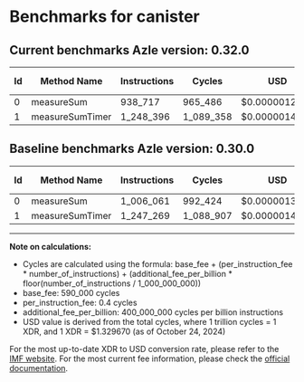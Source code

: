 # Benchmarks for canister

## Current benchmarks Azle version: 0.32.0

| Id  | Method Name     | Instructions | Cycles    | USD           | USD/Million Calls | Change                             |
| --- | --------------- | ------------ | --------- | ------------- | ----------------- | ---------------------------------- |
| 0   | measureSum      | 938_717      | 965_486   | $0.0000012838 | $1.28             | <font color="green">-67_344</font> |
| 1   | measureSumTimer | 1_248_396    | 1_089_358 | $0.0000014485 | $1.44             | <font color="red">+1_127</font>    |

## Baseline benchmarks Azle version: 0.30.0

| Id  | Method Name     | Instructions | Cycles    | USD           | USD/Million Calls |
| --- | --------------- | ------------ | --------- | ------------- | ----------------- |
| 0   | measureSum      | 1_006_061    | 992_424   | $0.0000013196 | $1.31             |
| 1   | measureSumTimer | 1_247_269    | 1_088_907 | $0.0000014479 | $1.44             |

---

**Note on calculations:**

- Cycles are calculated using the formula: base_fee + (per_instruction_fee \* number_of_instructions) + (additional_fee_per_billion \* floor(number_of_instructions / 1_000_000_000))
- base_fee: 590_000 cycles
- per_instruction_fee: 0.4 cycles
- additional_fee_per_billion: 400_000_000 cycles per billion instructions
- USD value is derived from the total cycles, where 1 trillion cycles = 1 XDR, and 1 XDR = $1.329670 (as of October 24, 2024)

For the most up-to-date XDR to USD conversion rate, please refer to the [IMF website](https://www.imf.org/external/np/fin/data/rms_sdrv.aspx).
For the most current fee information, please check the [official documentation](https://internetcomputer.org/docs/current/developer-docs/gas-cost#execution).
